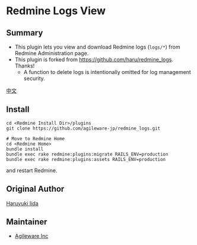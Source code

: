 # Redmine Logs View

## Summary

* This plugin lets you view and download Redmine logs (`logs/*`) from Redmine Administration page.
* This plugin is forked from <https://github.com/haru/redmine_logs>. Thanks!
    * A function to delete logs is intentionally omitted for log management security.

[中文](README_zh.md)

## Install

```
cd <Redmine Install Dir>/plugins
git clone https://github.com/agileware-jp/redmine_logs.git

# Move to Redmine Home
cd <Redmine Home>
bundle install
bundle exec rake redmine:plugins:migrate RAILS_ENV=production
bundle exec rake redmine:plugins:assets RAILS_ENV=production
```
and restart Redmine.

## Original Author

[Haruyuki Iida](https://github.com/haru/)

## Maintainer

* [Agileware Inc](https://agileware.jp)
